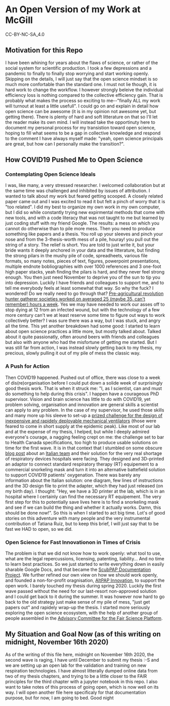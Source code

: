 # An Open Version of my Work at McGill
CC-BY-NC-SA_4.0

## Motivation for this Repo
I have been whining for years about the flaws of science, or rather of the social system for scientific production. I took a few depressions and a pandemic to finally to finally stop worrying and start working openly. Skipping on the details, I will just say that the open science mindset is so much more confortable than the standard one. I must not lie though, it is hard work to change the workflow. I however strongly beleive the individual efficiency loss is nothing compared to the collective efficiency gain. That is probably what makes the process so exciting to me--"finally ALL my work will turnout at least a little usefull". I could go on and explain in detail how open science can be awesome (it is in my opinion not awesome yet, but getting there). There is plenty of hard and soft litterature on that so I'll let the reader make its own mind. I will instead take the opportinuty here to document my personal process for my transistion toward open science, hoping to fill what seems to be a gap in collective knowledge and respond to the comment I have always myself made: "yeah, open science principals are great, but how can I personally make the transition?".

## How COVID19 Pushed Me to Open Science
### Contemplating Open Science Ideals
I was, like many, a very stressed researcher. I welcomed collaboration but at the same time was challenged and inhibited by issues of attribution. I wanted to talk about my work but feared getting scooped. A closely related paper came out and I was excited to read it but felt a pinch of worry that it is "too related".
I did my best to organize my own work in my own computer, but I did so while constantly trying new expirmental methods that come with new tools, and with a code literacy that was not taught to me but learned by just coding stuff with my friend Google. The results: a mess on which you cannot do otherwise than to pile more mess.
Then you need to produce something like papers and a thesis. You roll up your sleeves and pinch your nose and from the 3-thesis-worth mess of a pile, houray! you pull out the string of a story.
The relief is short. You are told to just write it, but your bride wants it deeply anchored in your data and the litterature, but finding the strong pilars in the mushy pile of code, spreadheets, various file formats, so many notes, pieces of text, figures, powerpoint presentations, multiple endnote bobliographies with over 1000 references and 3 one-foot high paper stacks, yeah finding the pilars is hard, and they never feel strong enough. You then just need November to deprive you of the sun to tip you into depression.
Luckily I have friends and colleagues to support me, and to tell me everybody feels at least somewhat that way. So why the fuck? I wondered! Do we really need to go through that? [Pre-agricultural revolution hunter gatherer societies worked on averaged 25 (maybe 35, can't remember) hours a week](https://www.ynharari.com/book/sapiens-2/). Yes we may have needed to work our asses off to stop dying at 12 from an infected wound, but with the technology of a few more century can't we at least reserve some time to figure out ways to work collectively better? I was sure there was a way, but I was stuck, and angry all the time.
This yet another breakdown had some good: I started to learn about open science practices a little more, but mostly talked about. Talked about it quite passionatly, often around beers with friends and colleagues but also with anyone who had the misfortune of getting me started. But I was still far from action, I was instead slowly getting back to my thesis, my precious, slowly pulling it out of my pile of mess the classic way.

### A Push for Action
Then COVID19 happened.
Pushed out of office, there was close to a week of dis(re)organisation before I could put down a solide week of surprisingly good thesis work. That is when it struck me: "I, as I scientist, can and must do something to help during this crisis".
I happen have a courageous PhD supervisor. Vision and brain science has little to do with COVID19, yet problem solving, organisation and innovation are general skills a scientist can apply to any problem. In the case of my supervisor, he used those skills and many more up his sleeve to set-up a [prized challenge for the design of inexpensive and rapidely deployable mechanical ventilators](https://codelifechallenge.com/) (those were feared to come in short supply at the epidemic peak). Like most of our lab and at the expense of my thesis, I helped, but while I deeply admired everyone's courage, a nagging feeling crept on me: the challenge set to bar to Health Canada specifications, too high to produce usable solutions on time for the first wave.
It is in that context that I stumbled on some obscure [blog post](https://www.3dprintingmedia.network/forums/topic/charlotte-valve-by-isinnova-for-non-invasive-ventilator/) about an [Italian team](https://www.isinnova.it/easy-covid19-eng/) and their solution for the very real shortage of respiratory devices hospitals were facing. They designed and 3D-printed an adaptor to connect standard respiratory therapy (RT) equipement to a commercial snorkeling mask and turn it into an alternative battefield solution to support COVID19 patients' oxygenation.
There was barely any information about the Italian solution: one diagram, few lines of instructions and the 3D design file to print the adapter, which they had just released (on my birth day). I thought: "Hey, we have a 3D printer at the lab, which is in an hospital where I certainly can find the necessary RT equipement. The very first step for this to potentially save lives here is to find a snorkeling mask and see if we can build the thing and whether it actually works. Damn, this should be done now!". So this is when I started to act big time. Lot's of good stories on this adventure with many people and the very instrumental contribution of Tatiana Ruiz, but to keep this brief, I will just say that to be fast we HAD to open, so we did.

### Open Science for Fast Innovationon in Times of Crisis
The problem is that we did not know how to work openly: what tool to use, what are the legal repercussions, licensing, patenting, liability... And no time to learn best practices. So we just started to write everything down in easily sharable Google Docs, and that became the [ScubPAP Documentation Project](https://docs.google.com/document/d/1lIxzLe9wkgt4wh4kcznvBKmciGSwYmCgXlALS6mYUlI/edit?usp=sharing). We further refined our own view on how we should work openly, and founded a non-for-profit oragnisation, [AltPAP Innovation](www.altpapinnovation.com), to support the open work.
I barely touched my thesis during spring 2020. Luckily the first wave passed without the need for our last-resort non-approved solution and I could get back to it during the summer. It was however now hard to go back to the old strategy just make sense of my pile of mess, "just get papers out" and rapidely wrap-up the thesis. I started more seriously exploring the open science ecosystem, with the help of another group of people assembled in the [Advisory Committee for the Fair Science Platform](https://docs.google.com/document/d/1A5lkI97ngQzRkl56-KQ-LuC0mZTUh1IzUzFsNepiAf4/edit?usp=sharing).

## My Situation and Goal Now (as of this writing on midnight, November 16th 2020)
As of the writing of this file here, midnight on November 16th 2020, the second wave is raging, I have until December to submit my thesis :-S and we are setting up an open lab for the validation and training on new respiration technologies. I have almost litterally dumped online data from two of my thesis chapters, and trying to be a little closer to the FAIR principles for the third chapter with a jupyter notebook in this repo.
I also want to take notes of this process of going open, which is now well on its way. I will open another file here specificaly for that documentation purpose, but for now, I am going to bed.
Good night